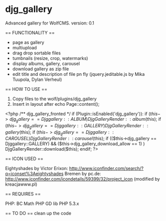djg_gallery
===========

Advanced gallery for WolfCMS.
version: 0.1

== FUNCTIONALITY ==

- page as gallery
- multiupload
- drag drop sortable files
- tumbnails (resize, crop, watermarks) 
- display albums, gallery, carousel
- download gallery as zip file
- edit title and description of file pn fly (jquery.jeditable.js by Mika Tuupola, Dylan Verheul)

== HOW TO USE ==

1. Copy files to the wolf/plugins/djg_gallery
2. Insert in layout after echo Page::content();

&lt;?php
/** djg_gallery_fronted */
if (Plugin::isEnabled('djg_gallery')):
if ($this->djg_gallery == Djggallery::ALBUM) DjgGalleryRender::album($this);
if ($this->djg_gallery == Djggallery::GALLERY) DjgGalleryRender::gallery($this);
if ($this->djg_gallery == Djggallery::CAROUSEL) DjgGalleryRender::carousel($this);
if (($this->djg_gallery == Djggallery::GALLERY) && ($this->djg_gallery_download_allow == 1) ) DjgGalleryRender::download($this);
endif;
?&gt;

== ICON USED ==

Eightyshades by Victor Erixon: http://www.iconfinder.com/search/?q=iconset%3Aeightyshades
Bremen by pc.de: http://www.iconfinder.com/icondetails/59399/32/project_icon (modified by kreacjawww.pl)

== REQUIRES ==

PHP: BC Math
PHP GD lib
PHP 5.3.x

== TO DO ==
clean up the code
